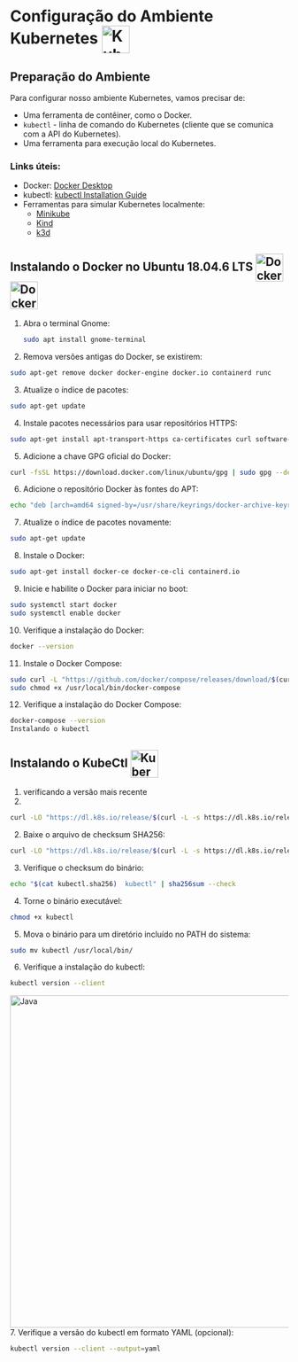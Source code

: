 # Configuração do Ambiente Kubernetes   <img align="center" alt="Kubernets" height="50" width="50" src="https://hermes.dio.me/articles/cover/d15641bf-9cee-493e-a5a4-f41ca0ffe7f7.png" />

## Preparação do Ambiente

Para configurar nosso ambiente Kubernetes, vamos precisar de:
- Uma ferramenta de contêiner, como o Docker.
- `kubectl` - linha de comando do Kubernetes (cliente que se comunica com a API do Kubernetes).
- Uma ferramenta para execução local do Kubernetes.

### Links úteis:
- Docker: [Docker Desktop](https://www.docker.com/products/docker-desktop/)
- kubectl: [kubectl Installation Guide](https://kubernetes.io/docs/tasks/tools/)
- Ferramentas para simular Kubernetes localmente:
  - [Minikube](https://minikube.sigs.k8s.io/docs/start/)
  - [Kind](https://kind.sigs.k8s.io/)
  - [k3d](https://k3d.io/)

## Instalando o Docker no Ubuntu 18.04.6 LTS  <img align="center" alt="Docker" height="50" width="50" src="https://logopng.com.br/logos/docker-27.png" /> <img align="center" alt="Docker" height="50" width="50" src="https://brandslogos.com/wp-content/uploads/images/large/ubuntu-logo.png" />

1. Abra o terminal Gnome:
   ```bash
   sudo apt install gnome-terminal
2. Remova versões antigas do Docker, se existirem:

```bash
sudo apt-get remove docker docker-engine docker.io containerd runc
```
3. Atualize o índice de pacotes:

```bash
sudo apt-get update
```
4. Instale pacotes necessários para usar repositórios HTTPS:
 
```bash
sudo apt-get install apt-transport-https ca-certificates curl software-properties-common
```
5. Adicione a chave GPG oficial do Docker:

```bash
curl -fsSL https://download.docker.com/linux/ubuntu/gpg | sudo gpg --dearmor -o /usr/share/keyrings/docker-archive-keyring.gpg
```
6. Adicione o repositório Docker às fontes do APT:

```bash
echo "deb [arch=amd64 signed-by=/usr/share/keyrings/docker-archive-keyring.gpg] https://download.docker.com/linux/ubuntu $(lsb_release -cs) stable" | sudo tee /etc/apt/sources.list.d/docker.list > /dev/null
```
7. Atualize o índice de pacotes novamente:

```bash
sudo apt-get update
```
8. Instale o Docker:

```bash
sudo apt-get install docker-ce docker-ce-cli containerd.io
```
9. Inicie e habilite o Docker para iniciar no boot:

```bash
sudo systemctl start docker
sudo systemctl enable docker
```
10. Verifique a instalação do Docker:

```bash
docker --version
```
11. Instale o Docker Compose:

```bash
sudo curl -L "https://github.com/docker/compose/releases/download/$(curl -s https://api.github.com/repos/docker/compose/releases/latest | grep -oP '"tag_name": "\K(.*)(?=")')/docker-compose-$(uname -s)-$(uname -m)" -o /usr/local/bin/docker-compose
sudo chmod +x /usr/local/bin/docker-compose
```
12. Verifique a instalação do Docker Compose:

```bash
docker-compose --version
Instalando o kubectl
```
## Instalando o KubeCtl <img align="center" alt="Kubernets" height="50" width="50" src="https://hermes.dio.me/articles/cover/d15641bf-9cee-493e-a5a4-f41ca0ffe7f7.png" />

1. verificando a versão mais recente
2. 
```bash
curl -LO "https://dl.k8s.io/release/$(curl -L -s https://dl.k8s.io/release/stable.txt)/bin/linux/amd64/kubectl"
```
2. Baixe o arquivo de checksum SHA256:

```bash
curl -LO "https://dl.k8s.io/release/$(curl -L -s https://dl.k8s.io/release/stable.txt)/bin/linux/amd64/kubectl.sha256"
```
3. Verifique o checksum do binário:

```bash
echo "$(cat kubectl.sha256)  kubectl" | sha256sum --check
```
4. Torne o binário executável:

```bash
chmod +x kubectl
```
5. Mova o binário para um diretório incluído no PATH do sistema:

```bash
sudo mv kubectl /usr/local/bin/
```
6. Verifique a instalação do kubectl:

```bash
kubectl version --client
```








<img align="center" alt="Java" height="600" width="800" src="https://blog.4linux.com.br/wp-content/uploads/2019/06/Devops1-1900x1241_c.jpeg">
7. Verifique a versão do kubectl em formato YAML (opcional):

```bash
kubectl version --client --output=yaml
```
